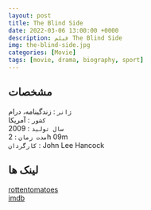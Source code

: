 ```yaml
---
layout: post
title: The Blind Side
date: 2022-03-06 13:00:00 +0000
description: فیلم The Blind Side
img: the-blind-side.jpg
categories: [Movie]
tags: [movie, drama, biography, sport]
---
```



## مشخصات

`ژانر` : زندگینامه، درام  
`کشور` : آمریکا  
`سال تولید` : 2009  
`مدت زمان` : 2h 09m  
`کارگردان` : John Lee Hancock

## لینک ها

[rottentomatoes](https://www.rottentomatoes.com/m/1212694-blind_side)  
[imdb](https://www.imdb.com/title/tt0878804/)